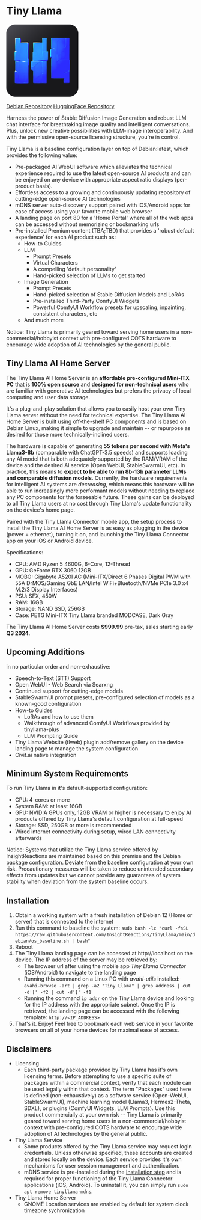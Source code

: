 # Tiny Llama

![Tiny Llama Logo](web/static/android-chrome-192x192.png)

[Debian Repository](https://github.com/InsightReactions/debian.insightreactions.github.io)
[HuggingFace Repository](https://huggingface.co/InsightReactions/TinyLlama)

Harness the power of Stable Diffusion Image Generation and robust LLM chat interface for breathtaking image quality and intelligent conversations. Plus, unlock new creative possibilities with LLM-image interoperability. And with the permissive open-source licensing structure, you're in control.

Tiny Llama is a baseline configuration layer on top of Debian:latest, which provides the following value:
- Pre-packaged AI WebUI software which alleviates the technical experience required to use the latest open-source AI products and can be enjoyed on any device with appropriate aspect ratio displays (per-product basis).
- Effortless access to a growing and continuously updating repository of cutting-edge open-source AI technologies
- mDNS server auto-discovery support paired with iOS/Android apps for ease of access using your favorite mobile web browser
- A landing page on port 80 for a 'Home Portal' where all of the web apps can be accessed without memorizing or bookmarking urls
- Pre-installed Premium content (TBA;TBD) that provides a 'robust default experience' for each AI product such as:
  - How-to Guides
  - LLM
    - Prompt Presets
    - Virtual Characters
    - A compelling 'default personality'
    - Hand-picked selection of LLMs to get started
  - Image Generation
    - Prompt Presets
    - Hand-picked selection of Stable Diffusion Models and LoRAs
    - Pre-installed Third-Party ComfyUI Widgets
    - Powerful ComfyUI Workflow presets for upscaling, inpainting, consistent characters, etc
  - And much more

Notice: Tiny Llama is primarily geared toward serving home users in a non-commercial/hobbyist context with pre-configured COTS hardware to encourage wide adoption of AI technologies by the general public.

## Tiny Llama AI Home Server

The Tiny Llama AI Home Server is an **affordable pre-configured Mini-ITX PC** that is **100% open source** and **designed for non-technical users** who are familiar with generative AI technologies but prefers the privacy of local computing and user data storage. 

It's a plug-and-play solution that allows you to easily host your own Tiny Llama server without the need for technical expertise. The Tiny Llama AI Home Server is built using off-the-shelf PC components and is based on Debian Linux, making it simple to upgrade and maintain -- or repurpose as desired for those more technically-inclined users.

The hardware is capable of generating **55 tokens per second with Meta's Llama3-8b** (comparable with ChatGPT-3.5 speeds) and supports loading any AI model that is both adequately supported by the RAM/VRAM of the device and the desired AI service (Open WebUI, StableSwarmUI, etc). In practice, this means to **expect to be able to run 8b-13b parameter LLMs and comparable diffusion models**. Currently, the hardware requirements for intelligent AI systems are *decreasing*, which means this hardware will be able to run increasingly more performant models without needing to replace any PC components for the forseeable future. These gains can be deployed to all Tiny Llama users at no cost through Tiny Llama's update functionality on the device's home page.

Paired with the Tiny Llama Connector mobile app, the setup process to install the Tiny Llama AI Home Server is as easy as plugging in the device (power + ethernet), turning it on, and launching the Tiny Llama Connector app on your iOS or Android device.

Specifications:
- CPU: AMD Ryzen 5 4600G, 6-Core, 12-Thread
- GPU: GeForce RTX 3060 12GB
- MOBO: Gigabyte A520I AC (Mini-ITX/Direct 6 Phases Digital PWM with 55A DrMOS/Gaming GbE LAN/Intel WiFi+Bluetooth/NVMe PCIe 3.0 x4 M.2/3 Display Interfaces)
- PSU: SFX, 450W
- RAM: 16GB
- Storage: NAND SSD, 256GB
- Case: PETG Mini-ITX Tiny Llama branded MODCASE, Dark Gray

The Tiny Llama AI Home Server costs **$999.99** pre-tax, sales starting early **Q3 2024**.

## Upcoming Additions 

in no particular order and non-exhaustive:
- Speech-to-Text (STT) Support
- Open WebUI - Web Search via Searxng
- Continued support for cutting-edge models
- StableSwarmUI prompt presets, pre-configured selection of models as a known-good configuration
- How-to Guides
  - LoRAs and how to use them
  - Walkthrough of advanced ComfyUI Workflows provided by tinyllama-plus
  - LLM Prompting Guide
- Tiny Llama Website (tlweb) plugin add/remove gallery on the device landing page to manage the system configuration
- Civit.ai native integration

## Minimum System Requirements

To run Tiny Llama in it's default-supported configuration:
- CPU: 4-cores or more
- System RAM: at least 16GB
- GPU: NVIDIA GPUs only, 12GB VRAM or higher is necessary to enjoy AI products offered by Tiny Llama's default configuration at full-speed
- Storage: SSD, 250GB or more is recommended
- Wired internet connectivity during setup, wired LAN connectivity afterwards

Notice: Systems that utilize the Tiny Llama service offered by InsightReactions are maintained based on this premise and the Debian package configuration. Deviate from the baseline configuration at your own risk. Precautionary measures will be taken to reduce unintended secondary effects from updates but we cannot provide any guarantees of system stability when deviation from the system baseline occurs.

## Installation

1. Obtain a working system with a fresh installation of Debian 12 (Home or server) that is connected to the internet
2. Run this command to baseline the system: `sudo bash -lc "curl -fsSL https://raw.githubusercontent.com/InsightReactions/TinyLlama/main/debian/os_baseline.sh | bash"`
3. Reboot
4. The Tiny Llama landing page can be accessed at http://localhost on the device. The IP address of the server may be retrieved by: 
   - The browser url after using the mobile app *Tiny Llama Connector* (iOS/Android) to navigate to the landing page
   - Running this command on a Linux PC with *avahi-utils* installed: `avahi-browse -art | grep -a2 "Tiny Llama" | grep address | cut -d'[' -f2 | cut -d']' -f1`
   - Running the command `ip addr` on the Tiny Llama device and looking for the IP address with the appropriate subnet. Once the IP is retrieved, the landing page can be accessed with the following template: `http://<IP_ADDRESS>` 
5. That's it. Enjoy! Feel free to bookmark each web service in your favorite browsers on all of your home devices for maximal ease of access.

## Disclaimers

- Licensing
  - Each third-party package provided by Tiny Llama has it's own licensing terms. Before attempting to use a specific suite of packages within a commercial context, verify that each module can be used legally within that context. The term "Packages" used here is defined (non-exhaustively) as a software service (Open-WebUI, StableSwarmUI), machine learning model (Llama3, Hermes2-Theta, SDXL), or plugins (ComfyUI Widgets, LLM Prompts). Use this product commercially at your own risk -- Tiny Llama is primarily geared toward serving home users in a non-commercial/hobbyist context with pre-configured COTS hardware to encourage wide adoption of AI technologies by the general public.
- Tiny Llama Service
  - Some products offered by the Tiny Llama service may request login credentials. Unless otherwise specified, these accounts are created and stored locally on the device. Each service provides it's own mechanisms for user session management and authentication.
  - mDNS service is pre-installed during the [Installation step](#installation) and is required for proper functioning of the Tiny Llama Connector applications (iOS, Android). To uninstall it, you can simply run `sudo apt remove tinyllama-mdns`.
- Tiny Llama Home Server
  - GNOME Location services are enabled by default for system clock timezone sychronization
